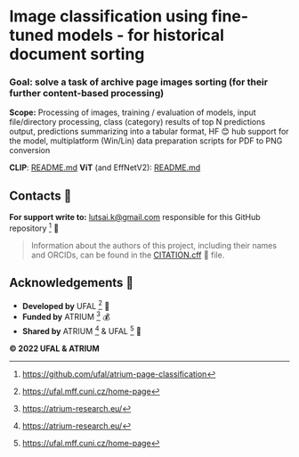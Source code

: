 # Image classification using fine-tuned models - for historical document sorting

### Goal: solve a task of archive page images sorting (for their further content-based processing)

**Scope:** Processing of images, training / evaluation of models,
input file/directory processing, class (category) results of top
N predictions output, predictions summarizing into a tabular format, 
HF 😊 hub support for the model, multiplatform (Win/Lin) data 
preparation scripts for PDF to PNG conversion

**CLIP**: [README.md](clip/README.md)
**ViT** (and EffNetV2): [README.md](vit/README.md)

## Contacts 📧

**For support write to:** lutsai.k@gmail.com responsible for this GitHub repository [^8] 🔗

> Information about the authors of this project, including their names and ORCIDs, can 
> be found in the [CITATION.cff](CITATION.cff) 📎 file.

## Acknowledgements 🙏

- **Developed by** UFAL [^7] 👥
- **Funded by** ATRIUM [^4]  💰
- **Shared by** ATRIUM [^4] & UFAL [^7] 🔗

**©️ 2022 UFAL & ATRIUM**

[^4]: https://atrium-research.eu/
[^7]: https://ufal.mff.cuni.cz/home-page
[^8]: https://github.com/ufal/atrium-page-classification
